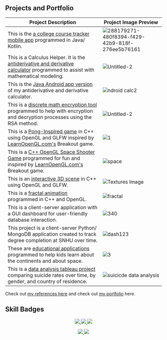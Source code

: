 
## Projects and Portfolio
<!-- TABLE -->
| Project Description | Project Image Preview |
| --- | --- |
| This is the [a college course tracker mobile app](https://sheraadams.githib.io/mobile) programmed in Java/ Kotlin. |![288179271-480f8394-f429-42b9-818f-276ee5b76161](https://github.com/sheraadams/sheraadams/assets/110789514/3f432345-cbad-4807-b4f8-f287b95428f4)|
| This is a Calculus Helper. It is the [antiderivative and derivative calculator](https://github.com/sheraadams/Derivative-and-Integral-Calculator) programmed to assist with mathematical modeling. | ![Untitled-2](https://github.com/sheraadams/sheraadams/assets/110789514/21408c90-d474-4601-9315-a73b49dc2ab6)|
| This is the [Java Android app version](https://github.com/sheraadams/Calculus-Helper-Android-App) of my antiderivative and derivative calculator. |![ndroid calc2](https://github.com/sheraadams/sheraadams/assets/110789514/a45bd45c-4405-4819-b148-dbc1efa52d35)|
| This is a [discrete math encryption tool](https://github.com/sheraadams/Simple-RSA-Mesage-Encryption) programmed to help with encryption and decryption processes using the RSA method. | ![Untitled-2](https://github.com/sheraadams/sheraadams/assets/110789514/37c25b83-c98b-42f4-9adb-e845e3105ecd)|
| This is a [Pong-Inspired game](https://github.com/sheraadams/OpenGL-Pong) in C++ using OpenGL and GLFW inspired by [LearnOpenGL.com's](https://learnopengl.com/) Breakout game. | ![1](https://github.com/sheraadams/sheraadams/assets/110789514/53375dc2-7423-4f7d-af96-1c2fbc434e35)|
| This is a [C++ OpenGL Space Shooter Game](https://github.com/sheraadams/Space-Shooter-Game) programmed for fun and inspired by [LearnOpenGL.com's](https://learnopengl.com/) Breakout game.| ![space](https://github.com/sheraadams/sheraadams/assets/110789514/136a43ec-b512-45e8-b326-9d95c50ddc4f) |
| This is an [interactive 3D scene](https://github.com/sheraadams/Shapes-and-PBR-Materials) in C++ using OpenGL and GLFW. | ![Textures Image](https://github.com/sheraadams/sheraadams/assets/110789514/a006f2ab-ab94-427a-abd8-cb2c67d9a436) |
| This is a [fractal animation](https://github.com/sheraadams/OpenGL-Fractal-Animation) programmed in C++ and OpenGL. | ![fractal](https://github.com/sheraadams/sheraadams/assets/110789514/aa5a1fd1-b069-465f-94ee-43985160d435)|
| This is a client-server application with a GUI dashboard for user-friendly database interaction. | ![340](https://github.com/sheraadams/sheraadams/assets/110789514/33141592-f88c-448f-9980-6b863738bfc0)|
| This project is a client-server Python/ MongoDB application created to track degree completion at SNHU over time. | ![dash123](https://github.com/sheraadams/sheraadams/assets/110789514/5f6b055d-8107-48bd-b4da-b6572a305f93) | 
| These are [educational applications](https://github.com/sheraadams/Educational-programs) programmed to help kids learn about the continents and about space. | ![3](https://github.com/sheraadams/sheraadams/assets/110789514/ef9c6966-9596-422d-aa88-70a21cfe1030) |
| This is a [data analysis tableau project](https://public.tableau.com/app/profile/sheraadamsmedia/viz/SuicideDataAnalysis_16577546147860/Dashboard1) comparing suicide rates over time, by gender, and country of residence. | ![suicicde data analysis](https://github.com/sheraadams/sheraadams/assets/110789514/8de310e4-3d2d-4b0e-807a-e3480976145d) |

Check out [my references here](https://github.com/sheraadams/sheraadams/edit/main/references.md) and check out [my portfolio](https://sheraadams.github.io) here.

## Skill Badges
<!-- skills -->
<p align="center">
  <a href="https://skillicons.dev">
    <img src="https://skillicons.dev/icons?i=java,lua,cpp,swift,html,js,py,eclipse,ae,kotlin,spring" />
    <img src="https://skillicons.dev/icons?i=git,ai,ps,vscode,visualstudio,matlab,mysql,linux,r" />
    <img src="https://skillicons.dev/icons?i=pr,css,mongodb,maven,androidstudio,bash,powershell" />
  </a>
</p>

<!-- contributors -->
<p align="center">
  <a href="https://skillicons.dev">
    <img src="https://img.shields.io/badge/all_contributors-32-orange.svg?style=flat-square" />
    <img src="https://komarev.com/ghpvc/?username=sheraadams" />
  </a>
</p>
